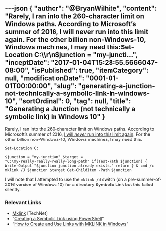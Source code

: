 ---json
{
  "author": "@BryanWilhite",
  "content": "Rarely, I ran into the 260-character limit on Windows paths. According to Microsoft’s summer of 2016, I will never run into this limit again. For the other billion non-Windows-10, Windows machines, I may need this:Set-Location C:\\\r\n$junction = \"my-juncti...",
  "inceptDate": "2017-01-04T15:28:55.5666047-08:00",
  "isPublished": true,
  "itemCategory": null,
  "modificationDate": "0001-01-01T00:00:00",
  "slug": "generating-a-junction-not-technically-a-symbolic-link-in-windows-10",
  "sortOrdinal": 0,
  "tag": null,
  "title": "Generating a Junction (not technically a symbolic link) in Windows 10"
}
---

Rarely, I ran into the 260-character limit on Windows paths. According to Microsoft’s summer of 2016, [I will *never* run into this limit again](https://mspoweruser.com/ntfs-260-character-windows-10/). For the other billion non-Windows-10, Windows machines, I may need this:

<code class="lang-powershell">Set-Location C:\
$junction = "my-junction"
$target = "C:\my-really-really-really-long-path"
if(Test-Path $junction)
{
    Write-Output "$junction junction already exists."
    return
}
&amp; cmd /c mklink /J $junction $target
Get-ChildItem -Path $junction
</code>

I will note that I attempted to use the `mklink /d` switch (on a pre-summer-of-2016 version of Windows 10) for a directory Symbolic Link but this failed silently.

### Relevant Links

*   [Mklink](https://technet.microsoft.com/en-us/library/cc753194.aspx) [TechNet]
*   “[Creating a Symbolic Link using PowerShell](http://learn-powershell.net/2013/07/16/creating-a-symbolic-link-using-powershell/)”
*   “[How to Create and Use Links with MKLINK in Windows](http://www.sevenforums.com/tutorials/278262-mklink-create-use-links-windows.html)”
